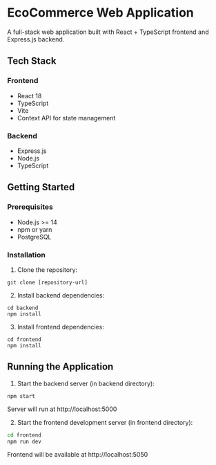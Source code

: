 # EcoCommerce Web Application

A full-stack web application built with React + TypeScript frontend and Express.js backend.

## Tech Stack

### Frontend
- React 18
- TypeScript
- Vite
- Context API for state management

### Backend
- Express.js
- Node.js
- TypeScript

## Getting Started

### Prerequisites
- Node.js >= 14
- npm or yarn
- PostgreSQL

### Installation

1. Clone the repository:
```
git clone [repository-url]
```
2. Install backend dependencies:
```
cd backend
npm install
```

3. Install frontend dependencies:
```
cd frontend
npm install
```

## Running the Application

1. Start the backend server (in backend directory):
```
npm start
```

Server will run at http://localhost:5000

2. Start the frontend development server (in frontend directory):

```bash
cd frontend
npm run dev
```

Frontend will be available at http://localhost:5050
